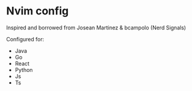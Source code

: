 # Nvim config
Inspired and borrowed from Josean Martinez & bcampolo (Nerd Signals)

Configured for:
- Java
- Go
- React
- Python
- Js
- Ts
